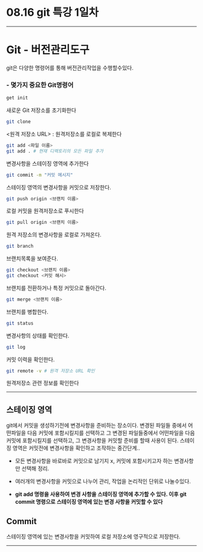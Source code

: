 # 08.16 git 특강 1일차 
---
# Git - 버전관리도구

git은 다양한 명령어를 통해 버전관리작업을 수행할수있다.


### - 몇가지 중요한 Git명령어
```bash
get init
``` 
새로운 Git 저장소를 초기화한다

```bash
git clone 
```
<원격 저장소 URL> : 원격저장소를 로컬로 복제한다

```bash 
git add <파일 이름>
git add . # 현재 디렉토리의 모든 파일 추가
```
변경사항을 스테이징 영역에 추가한다

```bash
git commit -m "커밋 메시지"
```
스테이징 영역의 변경사항을 커밋으로 저장한다. 

```bash
git push origin <브랜치 이름>
```
로컬 커밋을 원격저장소로 푸시한다

```bash
git pull origin <브랜치 이름>
```
원격 저장소의 변경사항을 로컬로 가져온다. 

```bash
git branch
```
브랜치목록을 보여준다. 

```bash
git checkout <브랜치 이름>
git checkout <커밋 해시>
```
브랜치를 전환하거나 특정 커밋으로 돌아간다. 

```bash
git merge <브랜치 이름>
```
브랜치를 병합한다. 

```bash
git status
```
변경사항의 상태를 확인한다. 

```bash
git log
```
커밋 이력을 확인한다.

```bash
git remote -v # 원격 저장소 URL 확인
```
원격저장소 관련 정보를 확인한다


--- 
## 스테이징 영역
git에서 커밋을 생성하기전에 변경사항을 준비하는 장소이다. 변경된 파일들 중에서 어떤파일을 다음 커밋에 포함시킬지를 선택하고 그 변경된 파일들중에서 어떤파일을 다음 커밋에 포함시킬지를 선택하고, 그 변경사항을 커밋할 준비를 할때 사용이 된다. 스테이징 영역은 커밋전에 변경사항을 확인하고 조작하는 중간단계..

* 모든 변경사항을 바로바로 커밋으로 남기지 x, 커밋에 포함시키고자 하는 변경사항만 선택해 정리. 

* 여러개의 변경사항을 커밋으로 나누어 관리, 작업을 논리적인 단위로 나눌수있다. 

* **git add 명령을 사용하여 변경 사항을 스테이징 영역에 추가할 수 있다. 이후 git commit 명령으로 스테이징 영역에 있는 변경 사항을 커밋할 수 있다**

## Commit

스테이징 영역에 있는 변경사항을 커밋하여 로컬 저장소에 영구적으로 저장한다. 

---

